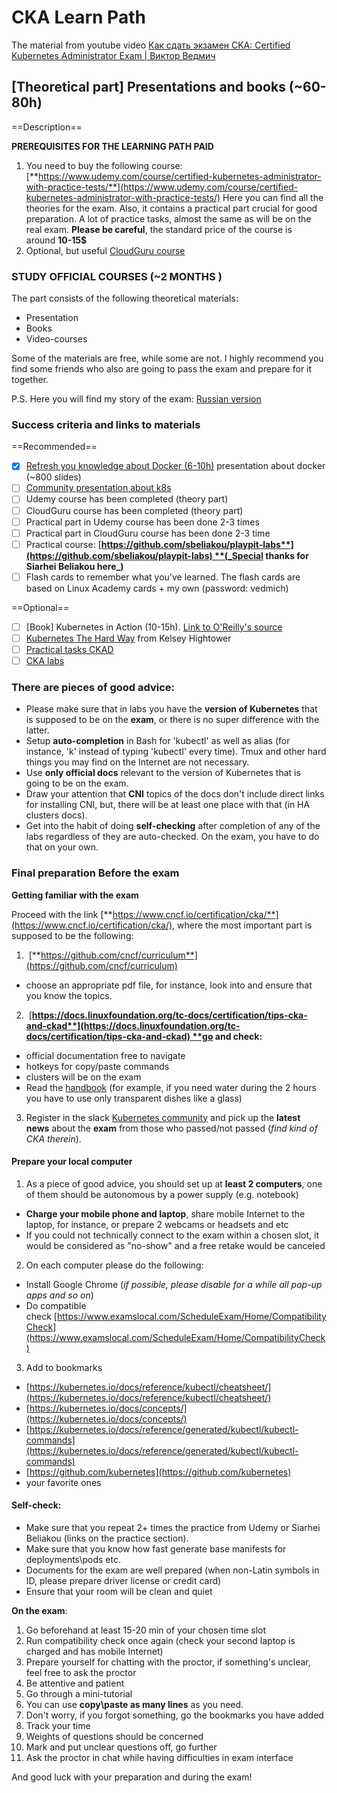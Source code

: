 # CKA Learn Path 
The material from youtube video [Как сдать экзамен CKA: Certified Kubernetes Administrator Exam | Виктор Ведмич](https://youtu.be/ARhQDrPgd0E)
## [Theoretical part] Presentations and books (~60-80h)

==Description==

**PREREQUISITES FOR THE LEARNING PATH PAID**

1. You need to buy the following course:[**https://www.udemy.com/course/certified-kubernetes-administrator-with-practice-tests/**](https://www.udemy.com/course/certified-kubernetes-administrator-with-practice-tests/)
Here you can find all the theories for the exam. Also, it contains a practical part crucial for good preparation. A lot of practice tasks, almost the same as will be on the real exam. 
**Please be careful**, the standard price of the course is around **10-15$**
2. Optional, but useful [CloudGuru course](https://learn.acloud.guru/course/certified-kubernetes-administrator/overview) 

### STUDY OFFICIAL COURSES (~2 MONTHS )
The part consists of the following theoretical materials:
- Presentation
- Books
- Video-courses

Some of the materials are free, while some are not.
I highly recommend you find some friends who also are going to pass the exam and prepare for it together.

P.S. Here you will find my story of the exam: [Russian version](https://www.instagram.com/p/B3jaJ6wHs7t/?utm_source=ig_web_copy_link) 

### Success criteria and links to materials

==Recommended==

- [x] [Refresh you knowledge about Docker (6-10h)](https://container.training/intro-selfpaced.yml.html#1) presentation about docker (~800 slides)
- [ ] [Community presentation about k8s](https://container.training/kube-selfpaced.yml.html#1)
- [ ] Udemy course has been completed (theory part)
- [ ] CloudGuru course has been completed (theory part)
- [ ] Practical part in Udemy course has been done 2-3 times
- [ ] Practical part in CloudGuru course has been done 2-3 time
- [ ] Practical course: [**https://github.com/sbeliakou/playpit-labs**](https://github.com/sbeliakou/playpit-labs) **(_Special thanks for Siarhei Beliakou here_)**
- [ ] Flash cards to remember what you've learned. The flash cards are based on Linux Academy cards + my own (password: vedmich)

==Optional==
- [ ] [Book] Kubernetes in Action (10-15h). [Link to O'Reilly's source](https://learning.oreilly.com/library/view/kubernetes-in-action/9781617293726)
- [ ] [Kubernetes The Hard Way](https://github.com/kelseyhightower/kubernetes-the-hard-way) from Kelsey Hightower 
- [ ] [Practical tasks CKAD](https://github.com/dgkanatsios/CKAD-exercises)
- [ ] [CKA labs](https://github.com/David-VTUK/CKA-StudyGuide)

### There are pieces of good advice:

-   Please make sure that in labs you have the **version of Kubernetes** that is supposed to be on the **exam**, or there is no super difference with the latter.
-   Setup **auto-completion** in Bash for 'kubectl' as well as alias (for instance, 'k' instead of typing 'kubectl' every time). Tmux and other hard things you may find on the Internet are not necessary.
-   Use **only official docs** relevant to the version of Kubernetes that is going to be on the exam.
-   Draw your attention that **CNI** topics of the docs don't include direct links for installing CNI, but, there will be at least one place with that (in HA clusters docs).
-   Get into the habit of doing **self-checking** after completion of any of the labs regardless of they are auto-checked. On the exam, you have to do that on your own.


### Final preparation Before the exam

**Getting familiar with the exam**

Proceed with the link [**https://www.cncf.io/certification/cka/**](https://www.cncf.io/certification/cka/), where the most important part is supposed to be the following:

1.  [**https://github.com/cncf/curriculum**](https://github.com/cncf/curriculum)
-   choose an appropriate pdf file, for instance, look into and ensure that you know the topics.
2.  [**https://docs.linuxfoundation.org/tc-docs/certification/tips-cka-and-ckad**](https://docs.linuxfoundation.org/tc-docs/certification/tips-cka-and-ckad) **go and check:**
-   official documentation free to navigate
-   hotkeys for copy/paste commands
-   clusters will be on the exam
-   Read the [handbook](https://docs.linuxfoundation.org/tc-docs/certification/lf-candidate-handbook) (for example, if you need water during the 2 hours you have to use only transparent dishes like a glass)
3. Register in the slack [Kubernetes community](https://kubernetes.slack.com/messages/kubernetes-users/) and pick up the **latest news** about the **exam** from those who passed/not passed (_find kind of CKA therein_).

#### Prepare your local computer
1) As a piece of good advice, you should set up at **least 2 computers**, one of them should be autonomous by a power supply (e.g. notebook)
- **Charge your mobile phone and laptop**, share mobile Internet to the laptop, for instance, or prepare 2 webcams or headsets and etc
- If you could not technically connect to the exam within a chosen slot, it would be considered as "no-show" and a free retake would be canceled 
2) On each computer please do the following:
- Install Google Chrome (_if possible, please disable for a while all pop-up apps and so on_) 
- Do compatible check [https://www.examslocal.com/ScheduleExam/Home/CompatibilityCheck](https://www.examslocal.com/ScheduleExam/Home/CompatibilityCheck) 
3) Add to bookmarks 
- [https://kubernetes.io/docs/reference/kubectl/cheatsheet/](https://kubernetes.io/docs/reference/kubectl/cheatsheet/)
- [https://kubernetes.io/docs/concepts/](https://kubernetes.io/docs/concepts/)
- [https://kubernetes.io/docs/reference/generated/kubectl/kubectl-commands](https://kubernetes.io/docs/reference/generated/kubectl/kubectl-commands)
- [https://github.com/kubernetes](https://github.com/kubernetes)
- your favorite ones

#### Self-check:
-   Make sure that you repeat 2+ times the practice from Udemy or Siarhei Beliakou (links on the practice section).
-   Make sure that you know how fast generate base manifests for deployments\pods etc.
-   Documents for the exam are well prepared (when non-Latin symbols in ID, please prepare driver license or credit card)
-   Ensure that your room will be clean and quiet

**On the exam**:
1. Go beforehand at least 15-20 min of your chosen time slot
2. Run compatibility check once again (check your second laptop is charged and has mobile Internet)
3. Prepare yourself for chatting with the proctor, if something's unclear, feel free to ask the proctor
4. Be attentive and patient
5. Go through a mini-tutorial
6. You can use **copy\paste as many lines** as you need.
7. Don't worry, if you forgot something, go the bookmarks you have added
8. Track your time
9. Weights of questions should be concerned
10. Mark and put unclear questions off, go further
11. Ask the proctor in chat while having difficulties in exam interface

And good luck with your preparation and during the exam!



